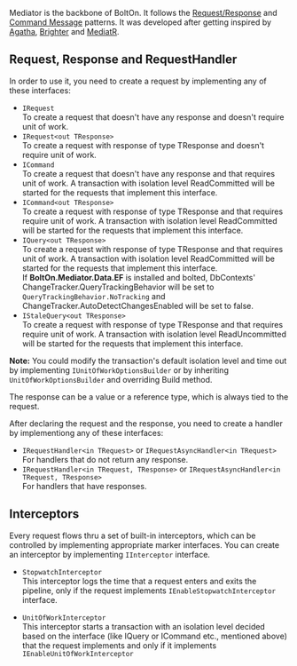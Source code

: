 Mediator is the backbone of BoltOn. It follows the [Request/Response](https://www.enterpriseintegrationpatterns.com/patterns/messaging/RequestReply.html) and [Command Message](https://www.enterpriseintegrationpatterns.com/patterns/messaging/CommandMessage.html) patterns. It was developed after getting inspired by [Agatha](https://github.com/davybrion/Agatha), [Brighter](https://github.com/BrighterCommand/Brighter) and [MediatR](https://github.com/jbogard/MediatR).

Request, Response and RequestHandler
------------------------------------

In order to use it, you need to create a request by implementing any of these interfaces:

* `IRequest`
<br /> To create a request that doesn't have any response and doesn't require unit of work.
* `IRequest<out TResponse>` 
<br /> To create a request with response of type TResponse and doesn't require unit of work.
* `ICommand`
<br /> To create a request that doesn't have any response and that requires unit of work. A transaction with isolation level ReadCommitted will be started for the requests that implement this interface. 
* `ICommand<out TResponse>` 
<br /> To create a request with response of type TResponse and that requires require unit of work. A transaction with isolation level ReadCommitted will be started for the requests that implement this interface.
* `IQuery<out TResponse>`
<br /> To create a request with response of type TResponse and that requires unit of work. A transaction with isolation level ReadCommitted will be started for the requests that implement this interface. 
<br /> If **BoltOn.Mediator.Data.EF** is installed and bolted, DbContexts' ChangeTracker.QueryTrackingBehavior will be set to `QueryTrackingBehavior.NoTracking` and ChangeTracker.AutoDetectChangesEnabled will be set to false.
* `IStaleQuery<out TResponse>` 
<br /> To create a request with response of type TResponse and that requires require unit of work. A transaction with isolation level ReadUncommitted will be started for the requests that implement this interface.

**Note:** You could modify the transaction's default isolation level and time out by implementing `IUnitOfWorkOptionsBuilder` or by inheriting `UnitOfWorkOptionsBuilder` and overriding Build method.

The response can be a value or a reference type, which is always tied to the request.

After declaring the request and the response, you need to create a handler by implementiong any of these interfaces:

* `IRequestHandler<in TRequest>` or `IRequestAsyncHandler<in TRequest>`
<br> For handlers that do not return any response.
* `IRequestHandler<in TRequest, TResponse>` or `IRequestAsyncHandler<in TRequest, TResponse>`
<br> For handlers that have responses.

Interceptors
------------
Every request flows thru a set of built-in interceptors, which can be controlled by implementing appropriate marker interfaces. You can create an interceptor by implementing `IInterceptor` interface.

* `StopwatchInterceptor`
<br> This interceptor logs the time that a request enters and exits the pipeline, only if the request implements `IEnableStopwatchInterceptor` interface.

* `UnitOfWorkInterceptor`
<br> This interceptor starts a transaction with an isolation level decided based on the interface (like IQuery or ICommand etc., mentioned above) that the request implements and only if it implements `IEnableUnitOfWorkInterceptor`